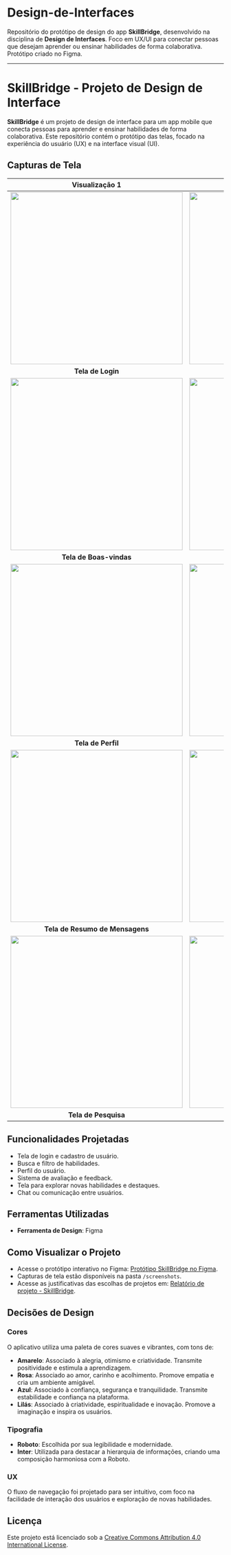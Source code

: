 # Design-de-Interfaces

Repositório do protótipo de design do app **SkillBridge**, desenvolvido na disciplina de **Design de Interfaces**. Foco em UX/UI para conectar pessoas que desejam aprender ou ensinar habilidades de forma colaborativa. Protótipo criado no Figma.

---

# SkillBridge - Projeto de Design de Interface

**SkillBridge** é um projeto de design de interface para um app mobile que conecta pessoas para aprender e ensinar habilidades de forma colaborativa. Este repositório contém o protótipo das telas, focado na experiência do usuário (UX) e na interface visual (UI).

## Capturas de Tela

| Visualização 1 | Visualização 2 |
|---|---|
| <img src="https://github.com/user-attachments/assets/965c179d-dae7-4f74-b1ae-35158c0e700a" width="400"> | <img src="https://github.com/user-attachments/assets/3e3c2604-7a21-4ba0-87ac-34a6881235dc" width="400"> |
| <div align="center">**Tela de Login**</div> | <div align="center">**Tela de Cadastro**</div> |
| <img src="https://github.com/user-attachments/assets/933f3619-ca97-46a9-980e-30439deed5f0" width="400"> | <img src="https://github.com/user-attachments/assets/e75311d3-b3c0-407b-a9f9-b58c2758aba7" width="400"> |
| <div align="center">**Tela de Boas-vindas**</div> | <div align="center">**Tela Inicial**</div> |
| <img src="https://github.com/user-attachments/assets/795f76a8-e97f-41af-b63a-a7b4e22e82cc" width="400"> | <img src="https://github.com/user-attachments/assets/b0a40c7f-ab95-4d2d-8e2e-7dce42a58716" width="400"> |
| <div align="center">**Tela de Perfil**</div> | <div align="center">**Tela de Habilidades**</div> |
| <img src="https://github.com/user-attachments/assets/c3654dbd-be2f-4dd2-b7f8-4e602a1100bc" width="400"> | <img src="https://github.com/user-attachments/assets/97a71541-e5ff-4d19-ac2b-bac799be9eb2" width="400"> |
| <div align="center">**Tela de Resumo de Mensagens**</div> | <div align="center">**Tela de Chat**</div> |
| <img src="https://github.com/user-attachments/assets/957a4ba3-4909-4b3e-82be-5fc1875641dd" width="400"> | <img src="https://github.com/user-attachments/assets/d1956c59-f102-4c93-8185-d9552e6feb87" width="400"> |
| <div align="center">**Tela de Pesquisa**</div> | <div align="center">**Tela de Explorar**</div> |


## Funcionalidades Projetadas

- Tela de login e cadastro de usuário.
- Busca e filtro de habilidades.
- Perfil do usuário.
- Sistema de avaliação e feedback.
- Tela para explorar novas habilidades e destaques.
- Chat ou comunicação entre usuários.

## Ferramentas Utilizadas

- **Ferramenta de Design**: Figma

## Como Visualizar o Projeto

- Acesse o protótipo interativo no Figma: [Protótipo SkillBridge no Figma](https://www.figma.com/file/qmv1AYp6jHN8IGyHSwAvW5/Prot%C3%B3tipo---SkillBridge?node-id=0%3A1&t=tZP3YuhCmrdrz7R1-1).
- Capturas de tela estão disponíveis na pasta `/screenshots`.
- Acesse as justificativas das escolhas de projetos em:  [Relatório de projeto - SkillBridge](https://docs.google.com/document/d/1yfoj_aIymLf9jgWFoDoDv3MCeP9UxeqsgNqMwTX3qsE/edit?usp=sharing).

## Decisões de Design

### Cores
O aplicativo utiliza uma paleta de cores suaves e vibrantes, com tons de:

- **Amarelo**: Associado à alegria, otimismo e criatividade. Transmite positividade e estimula a aprendizagem.
- **Rosa**: Associado ao amor, carinho e acolhimento. Promove empatia e cria um ambiente amigável.
- **Azul**: Associado à confiança, segurança e tranquilidade. Transmite estabilidade e confiança na plataforma.
- **Lilás**: Associado à criatividade, espiritualidade e inovação. Promove a imaginação e inspira os usuários.

### Tipografia
- **Roboto**: Escolhida por sua legibilidade e modernidade.
- **Inter**: Utilizada para destacar a hierarquia de informações, criando uma composição harmoniosa com a Roboto.

### UX
O fluxo de navegação foi projetado para ser intuitivo, com foco na facilidade de interação dos usuários e exploração de novas habilidades.

## Licença

Este projeto está licenciado sob a [Creative Commons Attribution 4.0 International License](LICENSE.md).
